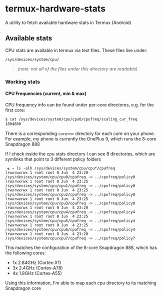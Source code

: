# termux-hardware-stats

A utility to fetch available hardware stats in Termux (Android)

## Available stats

CPU stats are available in termux via text files. These files live under:

```
/sys/devices/system/cpu/
```

> _(note: not all of the files under this directory are readable)_

### Working stats

#### CPU Frequencies (current, min & max)

CPU frequency info can be found under per-core directores, e.g. for the first
core:

```bash
$ cat /sys/devices/system/cpu/cpu0/cpufreq/scaling_cur_freq
1804800
```

There is a corresponding `core<n>` directory for each core on your phone. For
example, my phone is currently the OnePlus 9, which runs the 8-core Snapdragon
888

If I check inside the cpu stats directory I can see 8 directories, which are
symlinks that point to 3 different policy folders

```
 ☯ ~ ls -alh /sys/devices/system/cpu/cpu*/cpufreq
lrwxrwxrwx 1 root root 0 Jun  4 23:20 /sys/devices/system/cpu/cpu0/cpufreq -> ../cpufreq/policy0
lrwxrwxrwx 1 root root 0 Jun  4 23:25 /sys/devices/system/cpu/cpu1/cpufreq -> ../cpufreq/policy0
lrwxrwxrwx 1 root root 0 Jun  4 23:25 /sys/devices/system/cpu/cpu2/cpufreq -> ../cpufreq/policy0
lrwxrwxrwx 1 root root 0 Jun  4 23:25 /sys/devices/system/cpu/cpu3/cpufreq -> ../cpufreq/policy0
lrwxrwxrwx 1 root root 0 Jun  4 23:20 /sys/devices/system/cpu/cpu4/cpufreq -> ../cpufreq/policy4
lrwxrwxrwx 1 root root 0 Jun  4 23:25 /sys/devices/system/cpu/cpu5/cpufreq -> ../cpufreq/policy4
lrwxrwxrwx 1 root root 0 Jun  4 23:25 /sys/devices/system/cpu/cpu6/cpufreq -> ../cpufreq/policy4
lrwxrwxrwx 1 root root 0 Jun  4 23:20 /sys/devices/system/cpu/cpu7/cpufreq -> ../cpufreq/policy7
```

This matches the configuration of the 8-core Snapdragon 888, which has the
following cores:

- 1x 2.84GHz (Cortex-X1)
- 3x 2.4GHz (Cortex-A78)
- 4x 1.8GHz (Cortex-A55)

Using this information, I'm able to map each cpu directory to its matching Snapdragon
core

